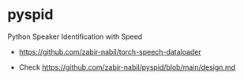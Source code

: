 # pyspid
Python Speaker Identification with Speed

 * https://github.com/zabir-nabil/torch-speech-dataloader

 * Check https://github.com/zabir-nabil/pyspid/blob/main/design.md
